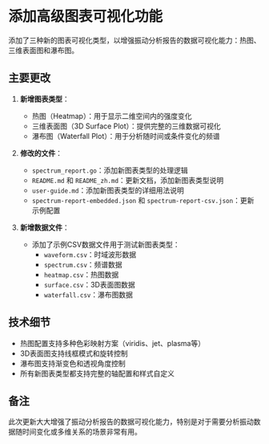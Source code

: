 # 添加高级图表可视化功能

添加了三种新的图表可视化类型，以增强振动分析报告的数据可视化能力：热图、三维表面图和瀑布图。

## 主要更改

1. **新增图表类型**：
   
   - 热图（Heatmap）：用于显示二维空间内的强度变化
   - 三维表面图（3D Surface Plot）：提供完整的三维数据可视化
   - 瀑布图（Waterfall Plot）：用于分析随时间或条件变化的频谱

2. **修改的文件**：
   
   - `spectrum_report.go`：添加新图表类型的处理逻辑
   - `README.md` 和 `README_zh.md`：更新文档，添加新图表类型说明
   - `user-guide.md`：添加新图表类型的详细用法说明
   - `spectrum-report-embedded.json` 和 `spectrum-report-csv.json`：更新示例配置

3. **新增数据文件**：
   
   - 添加了示例CSV数据文件用于测试新图表类型：
     - `waveform.csv`：时域波形数据
     - `spectrum.csv`：频谱数据
     - `heatmap.csv`：热图数据
     - `surface.csv`：3D表面图数据
     - `waterfall.csv`：瀑布图数据

## 技术细节

- 热图配置支持多种色彩映射方案（viridis、jet、plasma等）
- 3D表面图支持线框模式和旋转控制
- 瀑布图支持渐变色和透视角度控制
- 所有新图表类型都支持完整的轴配置和样式自定义

## 备注

此次更新大大增强了振动分析报告的数据可视化能力，特别是对于需要分析振动数据随时间变化或多维关系的场景非常有用。
